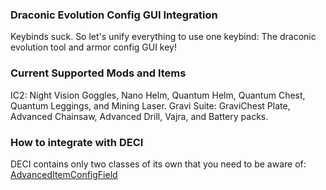 ### Draconic Evolution Config GUI Integration
Keybinds suck. So let's unify everything to use one keybind: The draconic evolution tool and armor config GUI key!

### Current Supported Mods and Items
IC2: Night Vision Goggles, Nano Helm, Quantum Helm, Quantum Chest, Quantum Leggings, and Mining Laser.
Gravi Suite: GraviChest Plate, Advanced Chainsaw, Advanced Drill, Vajra, and Battery packs.

### How to integrate with DECI
DECI contains only two classes of its own that you need to be aware of:
[AdvancedItemConfigField](https://github.com/Drathonix/DEConfig-Integration/blob/main/src/main/java/com/drathonix/deconfigintegration/bridge/AdvancedItemConfigField.java)
